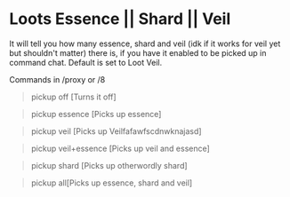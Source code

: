 
 # Loots Essence || Shard || Veil
It will tell you how many essence, shard and veil (idk if it works for veil yet but shouldn't matter) there is, if you have it enabled to be picked up in command chat.
Default is set to Loot Veil.

Commands in /proxy or /8
> pickup off [Turns it off]

> pickup essence [Picks up essence]

> pickup veil [Picks up Veilfafawfscdnwknajasd]

> pickup veil+essence [Picks up veil and essence]

> pickup shard [Picks up otherwordly shard]

> pickup all[Picks up essence, shard and veil]